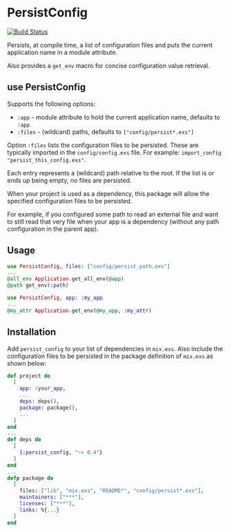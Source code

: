 # PersistConfig

[![Build Status](https://travis-ci.org/RaymondLoranger/persist_config.svg?branch=master)](https://travis-ci.org/RaymondLoranger/persist_config)

Persists, at compile time, a list of configuration files and
puts the current application name in a module attribute.

Also provides a `get_env` macro for concise configuration value retrieval.

## use PersistConfig

Supports the following options:

- `:app`   - module attribute to hold the current application name,
             defaults to `:app`
- `:files` - (wildcard) paths, defaults to `["config/persist*.exs"]`

Option `:files` lists the configuration files to be persisted.
These are typically imported in the `config/config.exs` file.
For example: `import_config "persist_this_config.exs"`.

Each entry represents a (wildcard) path relative to the root.
If the list is or ends up being empty, no files are persisted.

When your project is used as a dependency, this package will
allow the specified configuration files to be persisted.

For example, if you configured some path to read an external
file and want to still read that very file when your app is a
dependency (without any path configuration in the parent app).

## Usage

```elixir
use PersistConfig, files: ["config/persist_path.exs"]
...
@all_env Application.get_all_env(@app)
@path get_env(:path)
```

```elixir
use PersistConfig, app: :my_app
...
@my_attr Application.get_env(@my_app, :my_attr)
```

## Installation

Add `persist_config` to your list of dependencies in `mix.exs`.
Also include the configuration files to be persisted in the package definition
of `mix.exs` as shown below:

```elixir
def project do
  [
    app: :your_app,
    ...
    deps: deps(),
    package: package(),
    ...
  ]
end
...
def deps do
  [
    {:persist_config, "~> 0.4"}
  ]
end
...
defp package do
  [
    files: ["lib", "mix.exs", "README*", "config/persist*.exs"],
    maintainers: ["***"],
    licenses: ["***"],
    links: %{...}
  ]
end
```
